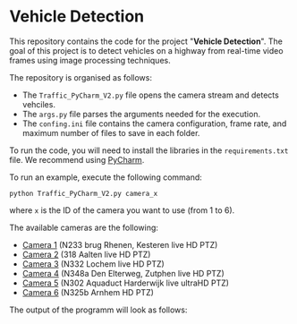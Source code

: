 # Vehicle Detection

This repository contains the code for the project "**Vehicle Detection**". The goal of this project is to detect vehicles on a highway from real-time video frames using image processing techniques.

The repository is organised as follows:
- The `Traffic_PyCharm_V2.py` file opens the camera stream and detects vehciles.
- The `args.py` file parses the arguments needed for the execution.
- The `confing.ini` file contains the camera configuration, frame rate, and maximum number of files to save in each folder.

To run the code, you will need to install the libraries in the `requirements.txt` file. We recommend using [PyCharm](https://www.jetbrains.com/pycharm/promo/?source=google&medium=cpc&campaign=14123077402&term=pycharm&gclid=Cj0KCQjw6_CYBhDjARIsABnuSzqkMV4IXzjuVu-enSX0e70lwTUQBmgEFAoSE3uktD045-LG9A0s0acaAqEDEALw_wcB).

To run an example, execute the following command:

`python Traffic_PyCharm_V2.py camera_x`

where `x` is the ID of the camera you want to use (from 1 to 6).

The available cameras are the following:

- [Camera 1](https://www.youtube.com/watch?v=69Q7I4YQVj0) (N233 brug Rhenen, Kesteren live HD PTZ)
- [Camera 2](https://www.youtube.com/watch?v=Su5bUPT5_04) (318 Aalten live HD PTZ)
- [Camera 3](https://www.youtube.com/watch?v=j3yBBXNct9M) (N332 Lochem live HD PTZ)
- [Camera 4](https://www.youtube.com/watch?v=keIFkcf6B5k) (N348a Den Elterweg, Zutphen live HD PTZ)
- [Camera 5](https://www.youtube.com/watch?v=Sex3fwYwQ0w) (N302 Aquaduct Harderwijk live ultraHD PTZ)
- [Camera 6](https://www.youtube.com/watch?v=Sk0aQxTygxo) (N325b Arnhem HD PTZ)

The output of the programm will look as follows:
